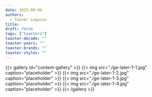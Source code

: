 ```yaml
---
date: 2025-09-04
authors:
  - Tanner Legasse
title: 
draft: false
tags: ["toasters"]
toaster-decade: ""
toaster-years: ""
toaster-brands: ""
toaster-styles: ""
---
```

{{< gallery id="content-gallery" >}}
  {{< img src="./ge-later-1-1.jpg" caption="placeholder" >}}
  {{< img src="./ge-later-1-2.jpg" caption="placeholder" >}}
  {{< img src="./ge-later-1-3.jpg" caption="placeholder" >}}
  {{< img src="./ge-later-1-4.jpg" caption="placeholder" >}}
{{< /gallery >}}

